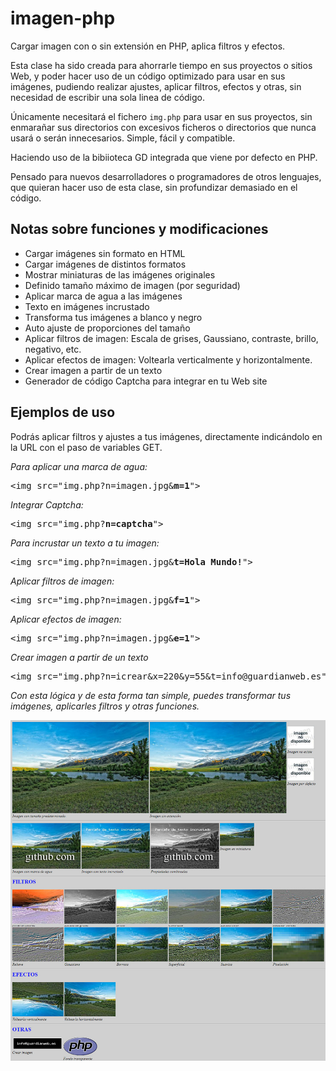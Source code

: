 # imagen-php
Cargar imagen con o sin extensión en PHP, aplica filtros y efectos.

Esta clase ha sido creada para ahorrarle tiempo en sus proyectos o sitios Web, y poder hacer uso de un código optimizado para usar en sus imágenes, pudiendo realizar ajustes, aplicar filtros, efectos y otras, sin necesidad de escribir una sola linea de código. 

Únicamente necesitará el fichero <code>img.php</code> para usar en sus proyectos, sin enmarañar sus directorios con excesivos ficheros o directorios que nunca usará o serán innecesarios. Simple, fácil y compatible.

Haciendo uso de la bibiioteca GD integrada que viene por defecto en PHP.

Pensado para nuevos desarrolladores o programadores de otros lenguajes, que quieran hacer uso de esta clase, sin profundizar demasiado en el código.

<h2>Notas sobre funciones y modificaciones</h2>
<ul>
  <li>Cargar imágenes sin formato en HTML</li>
  <li>Cargar imágenes de distintos formatos</li>
  <li>Mostrar miniaturas de las imágenes originales</li>
  <li>Definido tamaño máximo de imagen (por seguridad)</li>
  <li>Aplicar marca de agua a las imágenes</li>
  <li>Texto en imágenes incrustado</li>
  <li>Transforma tus imágenes a blanco y negro</li>
  <li>Auto ajuste de proporciones del tama&ntilde;o</li>
  <li>Aplicar filtros de imagen: Escala de grises, Gaussiano, contraste, brillo, negativo, etc.</li>
  <li>Aplicar efectos de imagen: Voltearla verticalmente y horizontalmente.</li>
  <li>Crear imagen a partir de un texto</li>
  <li>Generador de código Captcha para integrar en tu Web site</li>
</ul>

<h2>Ejemplos de uso</h2>
<p>Podrás aplicar filtros y ajustes a tus imágenes, directamente indicándolo en la URL con el paso de variables GET.</p>

<i>Para aplicar una marca de agua:</i>
<pre>&lt;img src="img.php?n=imagen.jpg&<b>m=1</b>"&gt;</pre>

<i>Integrar Captcha:</i>
<pre>&lt;img src="img.php?<b>n=captcha</b>"&gt;</pre>

<i>Para incrustar un texto a tu imagen:</i>
<pre>&lt;img src="img.php?n=imagen.jpg&<b>t=Hola Mundo!</b>"&gt;</pre>

<i>Aplicar filtros de imagen:</i>
<pre>&lt;img src="img.php?n=imagen.jpg&<b>f=1</b>"&gt;</pre>

<i>Aplicar efectos de imagen:</i>
<pre>&lt;img src="img.php?n=imagen.jpg&<b>e=1</b>"&gt;</pre>

<i>Crear imagen a partir de un texto</i>
<pre>&lt;img src="img.php?n=icrear&x=220&y=55&t=info@guardianweb.es"&gt;</pre>

<i>Con esta lógica y de esta forma tan simple, puedes transformar tus imágenes, aplicarles filtros y otras funciones.</i>

<img src="demo.jpg">

